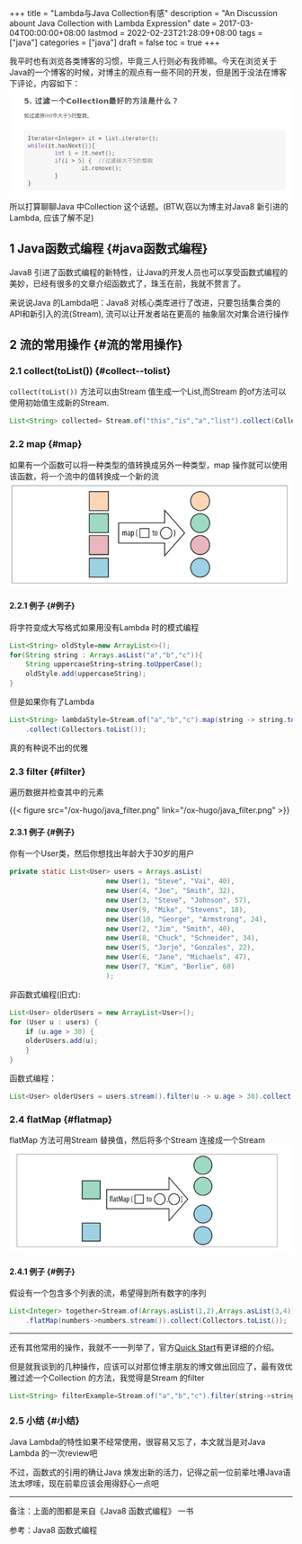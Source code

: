 +++
title = "Lambda与Java Collection有感"
description = "An Discussion abount Java Collection with Lambda Expression"
date = 2017-03-04T00:00:00+08:00
lastmod = 2022-02-23T21:28:09+08:00
tags = ["java"]
categories = ["java"]
draft = false
toc = true
+++

我平时也有浏览各类博客的习惯，毕竟三人行则必有我师嘛。今天在浏览关于Java的一个博客的时候，对博主的观点有一些不同的开发，但是困于没法在博客下评论，内容如下：
[![](/ox-hugo/argument.png)](/ox-hugo/argument.png)
所以打算聊聊Java 中Collection 这个话题。(BTW,窃以为博主对Java8 新引进的Lambda, 应该了解不足)


## <span class="section-num">1</span> Java函数式编程 {#java函数式编程}

Java8 引进了函数式编程的新特性，让Java的开发人员也可以享受函数式编程的美妙，已经有很多的文章介绍函数式了，珠玉在前，我就不赘言了。

来说说Java 的Lambda吧：Java8 对核心类库进行了改进，只要包括集合类的API和新引入的流(Stream), 流可以让开发者站在更高的 抽象层次对集合进行操作


## <span class="section-num">2</span> 流的常用操作 {#流的常用操作}


### <span class="section-num">2.1</span> collect(toList()) {#collect--tolist}

`collect(toList())` 方法可以由Stream 值生成一个List,而Stream 的of方法可以使用初始值生成新的Stream.

```java
List<String> collected= Stream.of("this","is","a","list").collect(Collectors.toList());
```


### <span class="section-num">2.2</span> map {#map}

如果有一个函数可以将一种类型的值转换成另外一种类型，map 操作就可以使用该函数，将一个流中的值转换成一个新的流
[![](/ox-hugo/java_map.png)](/ox-hugo/java_map.png)


#### <span class="section-num">2.2.1</span> 例子 {#例子}

将字符变成大写格式如果用没有Lambda 时的模式编程

```java
List<String> oldStyle=new ArrayList<>();
for(String string : Arrays.asList("a","b","c")){
    String uppercaseString=string.toUpperCase();
    oldStyle.add(uppercaseString);
}
```

但是如果你有了Lambda

```java
List<String> lambdaStyle=Stream.of("a","b","c").map(string -> string.toUpperCase())
    .collect(Collectors.toList());
```

真的有种说不出的优雅


### <span class="section-num">2.3</span> filter {#filter}

遍历数据并检查其中的元素

{{< figure src="/ox-hugo/java_filter.png" link="/ox-hugo/java_filter.png" >}}


#### <span class="section-num">2.3.1</span> 例子 {#例子}

你有一个User类，然后你想找出年龄大于30岁的用户

```java
private static List<User> users = Arrays.asList(
						new User(1, "Steve", "Vai", 40),
						new User(4, "Joe", "Smith", 32),
						new User(3, "Steve", "Johnson", 57),
						new User(9, "Mike", "Stevens", 18),
						new User(10, "George", "Armstrong", 24),
						new User(2, "Jim", "Smith", 40),
						new User(8, "Chuck", "Schneider", 34),
						new User(5, "Jorje", "Gonzales", 22),
						new User(6, "Jane", "Michaels", 47),
						new User(7, "Kim", "Berlie", 60)
						);
```

非函数式编程(旧式):

```java
List<User> olderUsers = new ArrayList<User>();
for (User u : users) {
    if (u.age > 30) {
	olderUsers.add(u);
    }
}
```

函数式编程：

```java
List<User> olderUsers = users.stream().filter(u -> u.age > 30).collect(Collectors.toList());
```


### <span class="section-num">2.4</span> flatMap {#flatmap}

flatMap 方法可用Stream 替换值，然后将多个Stream 连接成一个Stream
[![](/ox-hugo/java_flatmap.png)](/ox-hugo/java_flatmap.png)


#### <span class="section-num">2.4.1</span> 例子 {#例子}

假设有一个包含多个列表的流，希望得到所有数字的序列

```java
List<Integer> together=Stream.of(Arrays.asList(1,2),Arrays.asList(3,4))
    .flatMap(numbers->numbers.stream()).collect(Collectors.toList());
```

---

还有其他常用的操作，我就不一一列举了，官方[Quick Start](http://www.oracle.com/webfolder/technetwork/tutorials/obe/java/Lambda-QuickStart/index.html)有更详细的介绍。

但是就我谈到的几种操作，应该可以对那位博主朋友的博文做出回应了，最有效优雅过滤一个Collection 的方法，我觉得是Stream 的filter

```java
List<String> filterExample=Stream.of("a","b","c").filter(string->string.equals("a")).collect(Collectors.toList());
```


### <span class="section-num">2.5</span> 小结 {#小结}

Java Lambda的特性如果不经常使用，很容易又忘了，本文就当是对Java Lambda 的一次review吧

不过，函数式的引用的确让Java 焕发出新的活力，记得之前一位前辈吐嘈Java语法太啰嗦，现在前辈应该会用得舒心一点吧

---

备注：上面的图都是来自《Java8 函数式编程》 一书

参考：Java8 函数式编程
